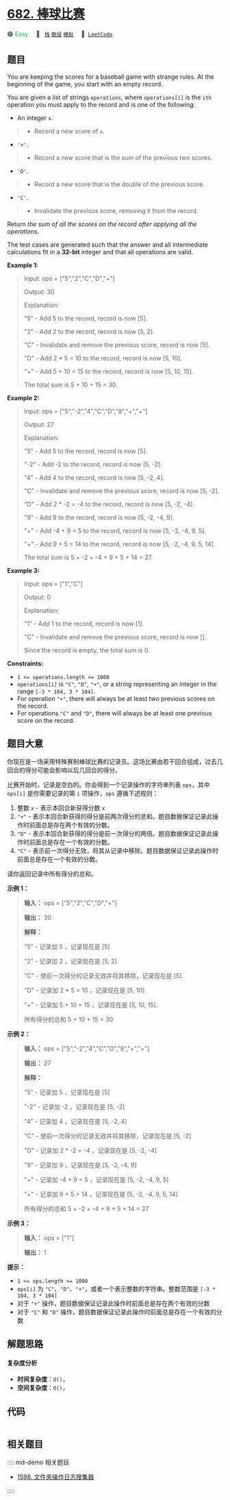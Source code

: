 # [682. 棒球比赛](https://leetcode.com/problems/baseball-game)

🟢 <font color=#15bd66>Easy</font>&emsp; 🔖&ensp; [`栈`](/leetcode/outline/tag/stack.md) [`数组`](/leetcode/outline/tag/array.md) [`模拟`](/leetcode/outline/tag/simulation.md)&emsp; 🔗&ensp;[`LeetCode`](https://leetcode.com/problems/baseball-game)


## 题目

You are keeping the scores for a baseball game with strange rules. At the
beginning of the game, you start with an empty record.

You are given a list of strings `operations`, where `operations[i]` is the
`ith` operation you must apply to the record and is one of the following:

  * An integer `x`. 
> 
> * Record a new score of `x`.
  * `'+'`. 
> 
> * Record a new score that is the sum of the previous two scores.
  * `'D'`. 
> 
> * Record a new score that is the double of the previous score.
  * `'C'`. 
> 
> * Invalidate the previous score, removing it from the record.

Return _the sum of all the scores on the record after applying all the
operations_.

The test cases are generated such that the answer and all intermediate
calculations fit in a **32-bit** integer and that all operations are valid.



**Example 1:**

> Input: ops = ["5","2","C","D","+"]
> 
> Output: 30
> 
> Explanation:
> 
> "5" - Add 5 to the record, record is now [5].
> 
> "2" - Add 2 to the record, record is now [5, 2].
> 
> "C" - Invalidate and remove the previous score, record is now [5].
> 
> "D" - Add 2 * 5 = 10 to the record, record is now [5, 10].
> 
> "+" - Add 5 + 10 = 15 to the record, record is now [5, 10, 15].
> 
> The total sum is 5 + 10 + 15 = 30.

**Example 2:**

> Input: ops = ["5","-2","4","C","D","9","+","+"]
> 
> Output: 27
> 
> Explanation:
> 
> "5" - Add 5 to the record, record is now [5].
> 
> "-2" - Add -2 to the record, record is now [5, -2].
> 
> "4" - Add 4 to the record, record is now [5, -2, 4].
> 
> "C" - Invalidate and remove the previous score, record is now [5, -2].
> 
> "D" - Add 2 * -2 = -4 to the record, record is now [5, -2, -4].
> 
> "9" - Add 9 to the record, record is now [5, -2, -4, 9].
> 
> "+" - Add -4 + 9 = 5 to the record, record is now [5, -2, -4, 9, 5].
> 
> "+" - Add 9 + 5 = 14 to the record, record is now [5, -2, -4, 9, 5, 14].
> 
> The total sum is 5 + -2 + -4 + 9 + 5 + 14 = 27.

**Example 3:**

> Input: ops = ["1","C"]
> 
> Output: 0
> 
> Explanation:
> 
> "1" - Add 1 to the record, record is now [1].
> 
> "C" - Invalidate and remove the previous score, record is now [].
> 
> Since the record is empty, the total sum is 0.

**Constraints:**

  * `1 <= operations.length <= 1000`
  * `operations[i]` is `"C"`, `"D"`, `"+"`, or a string representing an integer in the range `[-3 * 104, 3 * 104]`.
  * For operation `"+"`, there will always be at least two previous scores on the record.
  * For operations `"C"` and `"D"`, there will always be at least one previous score on the record.


## 题目大意

你现在是一场采用特殊赛制棒球比赛的记录员。这场比赛由若干回合组成，过去几回合的得分可能会影响以后几回合的得分。

比赛开始时，记录是空白的。你会得到一个记录操作的字符串列表 `ops`，其中 `ops[i]` 是你需要记录的第 `i` 项操作，`ops` 遵循下述规则：

  1. 整数 `x` \- 表示本回合新获得分数 `x`
  2. `"+"` \- 表示本回合新获得的得分是前两次得分的总和。题目数据保证记录此操作时前面总是存在两个有效的分数。
  3. `"D"` \- 表示本回合新获得的得分是前一次得分的两倍。题目数据保证记录此操作时前面总是存在一个有效的分数。
  4. `"C"` \- 表示前一次得分无效，将其从记录中移除。题目数据保证记录此操作时前面总是存在一个有效的分数。

请你返回记录中所有得分的总和。

**示例 1：**

> 
> 
> 
> 
> 
> **输入：** ops = ["5","2","C","D","+"]
> 
> **输出：** 30
> 
> **解释：**
> 
> "5" - 记录加 5 ，记录现在是 [5]
> 
> "2" - 记录加 2 ，记录现在是 [5, 2]
> 
> "C" - 使前一次得分的记录无效并将其移除，记录现在是 [5].
> 
> "D" - 记录加 2 * 5 = 10 ，记录现在是 [5, 10].
> 
> "+" - 记录加 5 + 10 = 15 ，记录现在是 [5, 10, 15].
> 
> 所有得分的总和 5 + 10 + 15 = 30
> 
> 

**示例 2：**

> 
> 
> 
> 
> 
> **输入：** ops = ["5","-2","4","C","D","9","+","+"]
> 
> **输出：** 27
> 
> **解释：**
> 
> "5" - 记录加 5 ，记录现在是 [5]
> 
> "-2" - 记录加 -2 ，记录现在是 [5, -2]
> 
> "4" - 记录加 4 ，记录现在是 [5, -2, 4]
> 
> "C" - 使前一次得分的记录无效并将其移除，记录现在是 [5, -2]
> 
> "D" - 记录加 2 * -2 = -4 ，记录现在是 [5, -2, -4]
> 
> "9" - 记录加 9 ，记录现在是 [5, -2, -4, 9]
> 
> "+" - 记录加 -4 + 9 = 5 ，记录现在是 [5, -2, -4, 9, 5]
> 
> "+" - 记录加 9 + 5 = 14 ，记录现在是 [5, -2, -4, 9, 5, 14]
> 
> 所有得分的总和 5 + -2 + -4 + 9 + 5 + 14 = 27
> 
> 

**示例 3：**

> 
> 
> 
> 
> 
> **输入：** ops = ["1"]
> 
> **输出：** 1
> 
> 

**提示：**

  * `1 <= ops.length <= 1000`
  * `ops[i]` 为 `"C"`、`"D"`、`"+"`，或者一个表示整数的字符串。整数范围是 `[-3 * 104, 3 * 104]`
  * 对于 `"+"` 操作，题目数据保证记录此操作时前面总是存在两个有效的分数
  * 对于 `"C"` 和 `"D"` 操作，题目数据保证记录此操作时前面总是存在一个有效的分数


## 解题思路

#### 复杂度分析

- **时间复杂度**：`O()`，
- **空间复杂度**：`O()`，

## 代码

```javascript

```

## 相关题目

:::: md-demo 相关题目
- [1598. 文件夹操作日志搜集器](https://leetcode.com/problems/crawler-log-folder)

::::
